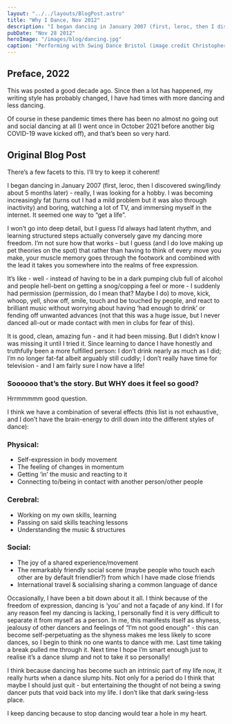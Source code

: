 ```yaml
---
layout: "../../layouts/BlogPost.astro"
title: "Why I Dance, Nov 2012"
description: "I began dancing in January 2007 (first, leroc, then I discovered swing/lindy about 5 months later) - really, I was looking for a hobby."
pubDate: "Nov 28 2012"
heroImage: "/images/blog/dancing.jpg"
caption: "Performing with Swing Dance Bristol (image credit Christopher Allen)"
---
```


## Preface, 2022

This was posted a good decade ago. Since then a lot has happened, my writing style has probably changed, I have had times with more dancing and less dancing.

Of course in these pandemic times there has been no almost no going out and social dancing at all (I went once in October 2021 before another big COVID-19 wave kicked off), and that’s been so very hard.

## Original Blog Post

There’s a few facets to this. I’ll try to keep it coherent!

I began dancing in January 2007 (first, leroc, then I discovered swing/lindy about 5 months later) - really, I was looking for a hobby. I was becoming increasingly fat (turns out I had a mild problem but it was also through inactivity) and boring, watching a lot of TV, and immersing myself in the internet. It seemed one way to “get a life”.

I won’t go into deep detail, but I guess I’d always had latent rhythm, and learning structured steps actually conversely gave my dancing more freedom. I’m not sure how that works - but I guess (and I do love making up pet theories on the spot) that rather than having to think of every move you make, your muscle memory goes through the footwork and combined with the lead it takes you somewhere into the realms of free expression.

It’s like - well - instead of having to be in a dark pumping club full of alcohol and people hell-bent on getting a snog/copping a feel or more - I suddenly had permission (permission, do I mean that? Maybe I do) to move, kick, whoop, yell, show off, smile, touch and be touched by people, and react to brilliant music without worrying about having ‘had enough to drink’ or fending off unwanted advances (not that this was a huge issue, but I never danced all-out or made contact with men in clubs for fear of this).

It is good, clean, amazing fun - and it had been missing. But I didn’t know I was missing it until I tried it. Since learning to dance I have honestly and truthfully been a more fulfilled person: I don’t drink nearly as much as I did; I’m no longer fat-fat albeit arguably still cuddly; I don’t really have time for television - and I am fairly sure I now have a life!

### Soooooo that’s the story. But WHY does it feel so good?

Hrrmmmmm good question.

I think we have a combination of several effects (this list is not exhaustive, and I don’t have the brain-energy to drill down into the different styles of dance):

### Physical:

- Self-expression in body movement
- The feeling of changes in momentum
- Getting ‘in’ the music and reacting to it
- Connecting to/being in contact with another person/other people

### Cerebral:

- Working on my own skills, learning
- Passing on said skills teaching lessons
- Understanding the music & structures

### Social:

- The joy of a shared experience/movement
- The remarkably friendly social scene (maybe people who touch each other are by default friendlier?) from which I have made close friends
- International travel & socialising sharing a common language of dance

Occasionally, I have been a bit down about it all. I think because of the freedom of expression, dancing is ‘you’ and not a façade of any kind. If I for any reason feel my dancing is lacking, I personally find it is very difficult to separate it from myself as a person. In me, this manifests itself as shyness, jealousy of other dancers and feelings of “I’m not good enough” - this can become self-perpetuating as the shyness makes me less likely to score dances, so I begin to think no one wants to dance with me. Last time taking a break pulled me through it. Next time I hope I’m smart enough just to realise it’s a dance slump and not to take it so personally!

I think because dancing has become such an intrinsic part of my life now, it really hurts when a dance slump hits. Not only for a period do I think that maybe I should just quit - but entertaining the thought of not being a swing dancer puts that void back into my life. I don’t like that dark swing-less place.

I keep dancing because to stop dancing would tear a hole in my heart.

